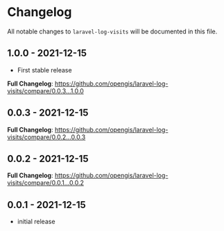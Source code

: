 # Changelog

All notable changes to `laravel-log-visits` will be documented in this file.

## 1.0.0 - 2021-12-15

- First stable release

**Full Changelog**: https://github.com/opengis/laravel-log-visits/compare/0.0.3...1.0.0

## 0.0.3 - 2021-12-15

**Full Changelog**: https://github.com/opengis/laravel-log-visits/compare/0.0.2...0.0.3

## 0.0.2 - 2021-12-15

**Full Changelog**: https://github.com/opengis/laravel-log-visits/compare/0.0.1...0.0.2

## 0.0.1 - 2021-12-15

- initial release
